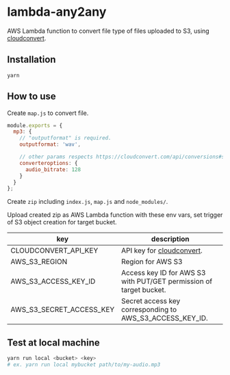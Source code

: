 # lambda-any2any

AWS Lambda function to convert file type of files uploaded to S3, using [cloudconvert](https://cloudconvert.com/).

## Installation

```
yarn
```

## How to use

Create `map.js` to convert file.

```javascript
module.exports = {
  mp3: {
    // "outputformat" is required.
    outputformat: 'wav',

    // other params respects https://cloudconvert.com/api/conversions#start.
    converteroptions: {
      audio_bitrate: 128
    }
  }
};
```

Create `zip` including `index.js`, `map.js` and `node_modules/`.

Upload created zip as AWS Lambda function with these env vars, set trigger of S3 object creation for target bucket.

key | description
--- | ---
CLOUDCONVERT_API_KEY | API key for [cloudconvert](https://cloudconvert.com/).
AWS_S3_REGION | Region for AWS S3
AWS_S3_ACCESS_KEY_ID | Access key ID for AWS S3 with PUT/GET permission of target bucket.
AWS_S3_SECRET_ACCESS_KEY | Secret access key corresponding to AWS_S3_ACCESS_KEY_ID.

## Test at local machine

```sh
yarn run local <bucket> <key>
# ex. yarn run local mybucket path/to/my-audio.mp3
```

